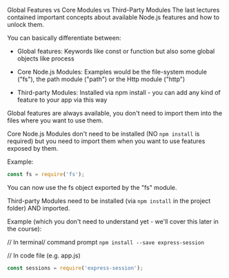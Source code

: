 Global Features vs Core Modules vs Third-Party Modules
The last lectures contained important concepts about available Node.js features and how to unlock them.

You can basically differentiate between:

* Global features: Keywords like const or function but also some global objects like process

* Core Node.js Modules: Examples would be the file-system module ("fs"), the path module ("path") or the Http module ("http")

* Third-party Modules: Installed via npm install - you can add any kind of feature to your app via this way

Global features are always available, you don't need to import them into the files where you want to use them.

Core Node.js Modules don't need to be installed (NO `npm install` is required) but you need to import them when you want to use features exposed by them.

Example:
``` javaScript
const fs = require('fs');
```
You can now use the fs object exported by the "fs" module.

Third-party Modules need to be installed (via `npm install` in the project folder) AND imported.

Example (which you don't need to understand yet - we'll cover this later in the course):

// In terminal/ command prompt
` npm install --save express-session `


// In code file (e.g. app.js)

``` javascript
const sessions = require('express-session');
 ```
